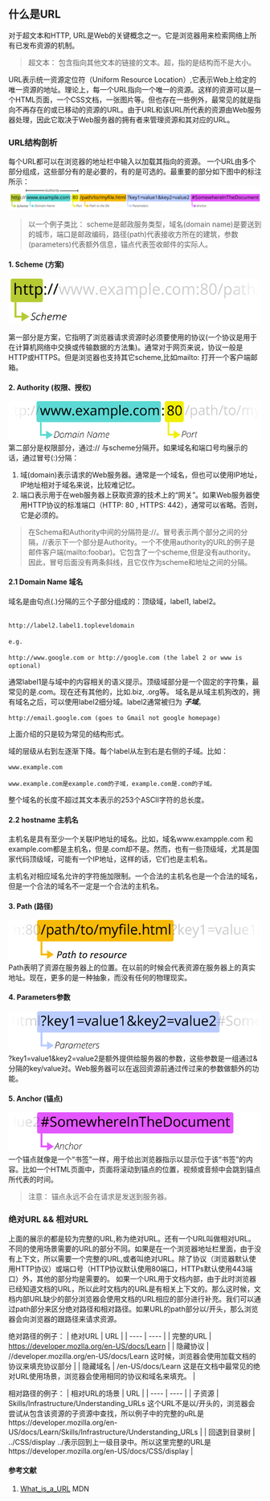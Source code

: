 ## 什么是URL

对于超文本和HTTP, URL是Web的关键概念之一。它是浏览器用来检索网络上所有已发布资源的机制。

> 超文本： 包含指向其他文本的链接的文本。超，指的是结构而不是大小。

URL表示统一资源定位符（Uniform Resource Location）,它表示Web上给定的唯一资源的地址。理论上，每一个URL指向一个唯一的资源。这样的资源可以是一个HTML页面，一个CSS文档，一张图片等。但也存在一些例外，最常见的就是指向不再存在的或已移动的资源的URL。由于URL和该URL所代表的资源由Web服务器处理，因此它取决于Web服务器的拥有者来管理资源和其对应的URL。

### URL结构剖析
每个URL都可以在浏览器的地址栏中输入以加载其指向的资源。
一个URL由多个部分组成，这些部分有的是必要的，有的是可选的。最重要的部分如下图中的标注所示：
![](./assets/mdn-url-all.png)

> 以一个例子类比： scheme是邮政服务类型，域名(domain name)是要送到的城市，端口是邮政编码，路径(path)代表接收方所在的建筑，参数(parameters)代表额外信息，锚点代表签收邮件的实际人。

#### 1. Scheme (方案)

![](./assets/mdn-url-protocol.png)

第一部分是方案，它指明了浏览器请求资源时必须要使用的协议(一个协议是用于在计算机网络中交换或传输数据的方法集)。通常对于网页来说，协议一般是HTTP或HTTPS。但是浏览器也支持其它scheme,比如mailto: 打开一个客户端邮箱。

#### 2. Authority (权限、授权)
![](./assets/mdn-url-authority.png)
第二部分是权限部分，通过:// 与scheme分隔开。如果域名和端口号均展示的话，通过冒号(:)分隔：
1. 域(domain)表示请求的Web服务器。通常是一个域名，但也可以使用IP地址，IP地址相对于域名来说，比较难记忆。
2. 端口表示用于在web服务器上获取资源的技术上的“网关”。如果Web服务器使用HTTP协议的标准端口（HTTP: 80 , HTTPS: 442），通常可以省略。否则，它是必须的。

> 在Schema和Authority中间的分隔符是://。冒号表示两个部分之间的分隔，//表示下一个部分是Authority。一个不使用authority的URL的例子是邮件客户端(mailto:foobar)。它包含了一个scheme,但是没有authority。因此，冒号后面没有两条斜线，且它仅作为scheme和地址之间的分隔。

#### 2.1 Domain Name 域名
域名是由句点(.)分隔的三个子部分组成的：顶级域，label1, label2。
```

http://label2.label1.topleveldomain

e.g.

http://www.google.com or http://google.com (the label 2 or www is optional)

```
通常label1是与域中的内容相关的语义提示。顶级域部分是一个固定的字符集，最常见的是.com。现在还有其他的，比如.biz, .org等。
域名是从域主机狗改的，拥有域名之后，可以使用label2细分域。label2通常被归为 ***子域***。
```
http://email.google.com (goes to Gmail not google homepage)

```
上面介绍的只是较为常见的结构形式。

域的层级从右到左逐渐下降。每个label从左到右是右侧的子域。比如：
```
www.example.com

www.example.com是example.com的子域，example.com是.com的子域。
```
整个域名的长度不超过其文本表示的253个ASCII字符的总长度。

#### 2.2 hostname 主机名
主机名是具有至少一个关联IP地址的域名。比如，域名www.exampple.com 和 example.com都是主机名，但是.com却不是。然而，也有一些顶级域，尤其是国家代码顶级域，可能有一个IP地址，这样的话，它们也是主机名。

主机名对相应域名允许的字符施加限制。一个合法的主机名也是一个合法的域名，但是一个合法的域名不一定是一个合法的主机名。

#### 3. Path (路径)
![](./assets/mdn-url-path@x2.png)
Path表明了资源在服务器上的位置。在以前的时候会代表资源在服务器上的真实地址。现在，更多的是一种抽象，而没有任何的物理现实。

#### 4. Parameters参数
![](./assets/mdn-url-parameters@x2.png)
?key1=value1&key2=value2是额外提供给服务器的参数，这些参数是一组通过&分隔的key/value对。Web服务器可以在返回资源前通过传过来的参数做额外的功能。

#### 5. Anchor (锚点)
![](./assets/mdn-url-anchor@x2.png)
一个锚点就像是一个“书签”一样，用于给出浏览器指示以显示位于该“书签”的内容。比如一个HTML页面中，页面将滚动到锚点的位置，视频或音频中会跳到锚点所代表的时间。
> 注意： 锚点永远不会在请求是发送到服务器。

### 绝对URL && 相对URL
上面的展示的都是较为完整的URL,称为绝对URL。还有一个URL叫做相对URL。不同的使用场景需要的URL的部分不同。如果是在一个浏览器地址栏里面，由于没有上下文，所以需要一个完整的URL,或者叫绝对URL。除了协议（浏览器默认使用HTTP协议）或端口号（HTTP协议默认使用80端口，HTTPs默认使用443端口）外，其他的部分均是需要的。
如果一个URL用于文档内部，由于此时浏览器已经知道文档的URL，所以此时文档内的URL是有相关上下文的。那么这时候，文档内部URL缺少的部分浏览器会使用文档的URL相应的部分进行补充。我们可以通过path部分来区分绝对路径和相对路径。如果URL的path部分以/开头，那么浏览器会向浏览器的跟路径来请求资源。

绝对路径的例子：
| 绝对URL | URL |
| ---- | ---- |
| 完整的URL | https://developer.mozlla.org/en-US/docs/Learn |
| 隐藏协议 | //developer.mozilla.org/en-US/docs/Learn 这时候，浏览器会使用加载文档的协议来填充协议部分 |
| 隐藏域名 | /en-US/docs/Learn 这是在文档中最常见的绝对URL使用场景，浏览器会使用相同的协议和域名来填充。 |


相对路径的例子：
| 相对URL的场景 | URL |
| ---- | ---- |
| 子资源 | Skills/Infrastructure/Understanding_URLs 这个URL不是以/开头的，浏览器会尝试从包含该资源的子资源中查找，所以例子中的完整的uRL是https://developer.mozilla.org/en-US/docs/Learn/Skills/Infrastructure/Understanding_URLs |
| 回退到目录树 | ../CSS/display ../表示回到上一级目录中。所以这里完整的URL是https://developer.mozilla.org/en-US/docs/CSS/display |







#### 参考文献
1. [What_is_a_URL](https://developer.mozilla.org/en-US/docs/Learn/Common_questions/What_is_a_URL) MDN
